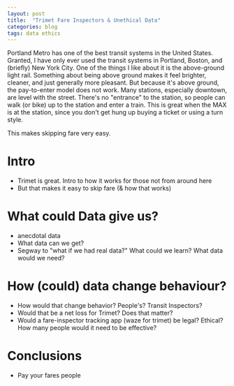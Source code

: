 ```yaml
---
layout: post
title:  "Trimet Fare Inspectors & Unethical Data"
categories: blog
tags: data ethics
---
```


Portland Metro has one of the best transit systems in the United States. Granted, I have only ever used the transit systems in Portland, Boston, and (briefly) New York City. One of the things I like about it is the above-ground light rail. Something about being above ground makes it feel brighter, cleaner, and just generally more pleasant. But because it's above ground, the pay-to-enter model does not work. Many stations, especially downtown, are level with the street. There's no "entrance" to the station, so people can walk (or bike) up to the station and enter a train. This is great when the MAX is at the station, since you don't get hung up buying a ticket or using a turn style.

This makes skipping fare very easy.

# Intro
* Trimet is great. Intro to how it works for those not from around here
* But that makes it easy to skip fare (& how that works)

# What could Data give us?
* anecdotal data
* What data can we get?
* Segway to "what if we had real data?" What could we learn? What data would we need?

# How (could) data change behaviour?
* How would that change behavior? People's? Transit Inspectors?
* Would that be a net loss for Trimet? Does that matter?
* Would a fare-inspector tracking app (waze for trimet) be legal? Ethical? How many people would it need to be effective?

# Conclusions
* Pay your fares people
